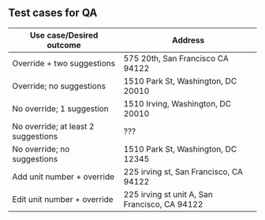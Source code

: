 ## Test cases for QA

| Use case/Desired outcome | Address |
|--------------------------|---------|
|Override + two suggestions | 575 20th, San Francisco CA 94122 |
|Override; no suggestions |1510 Park St, Washington, DC 20010 |
|No override; 1 suggestion| 1510 Irving, Washington, DC 20010 |
|No override; at least 2 suggestions | ??? |
|No override; no suggestions | 1510 Park St, Washington, DC 12345 |
|Add unit number + override | 225 irving st, San Francisco, CA 94122 |
|Edit unit number + override | 225 irving st unit A, San Francisco, CA 94122 |
